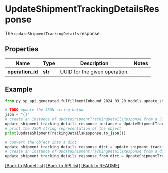 # UpdateShipmentTrackingDetailsResponse

The `updateShipmentTrackingDetails` response.

## Properties

Name | Type | Description | Notes
------------ | ------------- | ------------- | -------------
**operation_id** | **str** | UUID for the given operation. | 

## Example

```python
from py_sp_api.generated.fulfillmentInbound_2024_03_20.models.update_shipment_tracking_details_response import UpdateShipmentTrackingDetailsResponse

# TODO update the JSON string below
json = "{}"
# create an instance of UpdateShipmentTrackingDetailsResponse from a JSON string
update_shipment_tracking_details_response_instance = UpdateShipmentTrackingDetailsResponse.from_json(json)
# print the JSON string representation of the object
print(UpdateShipmentTrackingDetailsResponse.to_json())

# convert the object into a dict
update_shipment_tracking_details_response_dict = update_shipment_tracking_details_response_instance.to_dict()
# create an instance of UpdateShipmentTrackingDetailsResponse from a dict
update_shipment_tracking_details_response_from_dict = UpdateShipmentTrackingDetailsResponse.from_dict(update_shipment_tracking_details_response_dict)
```
[[Back to Model list]](../README.md#documentation-for-models) [[Back to API list]](../README.md#documentation-for-api-endpoints) [[Back to README]](../README.md)


